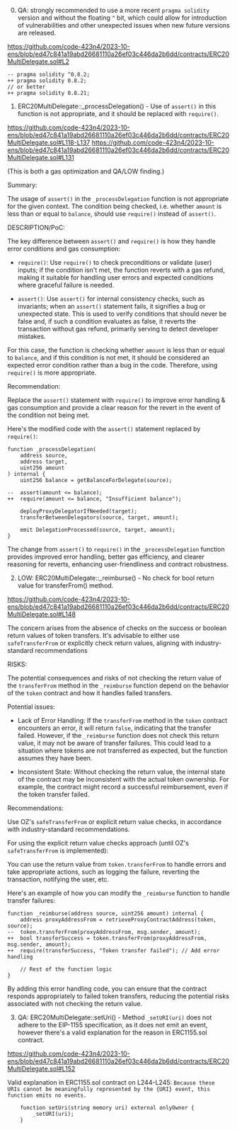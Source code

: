 0. QA: strongly recommended to use a more recent `pragma solidity` version and without the floating `^` bit, which could allow for introduction of vulnerabilities and other unexpected issues when new future versions are released.

https://github.com/code-423n4/2023-10-ens/blob/ed47c841a19abd26681110a26ef03c446da2b6dd/contracts/ERC20MultiDelegate.sol#L2

```solidity
-- pragma solidity ^0.8.2;
++ pragma solidity 0.8.2;
// or better
++ pragma solidity 0.8.21;
```

1. ERC20MultiDelegate::_processDelegation() - Use of `assert()` in this function is not appropriate, and it should be replaced with `require()`. 

https://github.com/code-423n4/2023-10-ens/blob/ed47c841a19abd26681110a26ef03c446da2b6dd/contracts/ERC20MultiDelegate.sol#L118-L137
https://github.com/code-423n4/2023-10-ens/blob/ed47c841a19abd26681110a26ef03c446da2b6dd/contracts/ERC20MultiDelegate.sol#L131

(This is both a gas optimization and QA/LOW finding.)

Summary:

The usage of `assert()` in the `_processDelegation` function is not appropriate for the given context. The condition being checked, i.e. whether `amount` is less than or equal to `balance`, should use `require()` instead of `assert()`.

DESCRIPTION/PoC:

The key difference between `assert()` and `require()` is how they handle error conditions and gas consumption:

- `require()`: Use `require()` to check preconditions or validate (user) inputs; if the condition isn't met, the function reverts with a gas refund, making it suitable for handling user errors and expected conditions where graceful failure is needed.

- `assert()`: Use `assert()` for internal consistency checks, such as invariants; when an `assert()` statement fails, it signifies a bug or unexpected state. 
This is used to verify conditions that should never be false and, if such a condition evaluates as false, it reverts the transaction without gas refund, primarily serving to detect developer mistakes.

For this case, the function is checking whether `amount` is less than or equal to `balance`, and if this condition is not met, it should be considered an expected error condition rather than a bug in the code. 
Therefore, using `require()` is more appropriate.
 
Recommendation:

Replace the `assert()` statement with `require()` to improve error handling & gas consumption and provide a clear reason for the revert in the event of the condition not being met.

Here's the modified code with the `assert()` statement replaced by `require()`:
```solidity
function _processDelegation(
    address source,
    address target,
    uint256 amount
) internal {
    uint256 balance = getBalanceForDelegate(source);

--  assert(amount <= balance);
++  require(amount <= balance, "Insufficient balance");

    deployProxyDelegatorIfNeeded(target);
    transferBetweenDelegators(source, target, amount);
    
    emit DelegationProcessed(source, target, amount);
}
```
The change from `assert()` to `require()` in the `_processDelegation` function provides improved error handling, better gas efficiency, and clearer reasoning for reverts, enhancing user-friendliness and contract robustness.


2. LOW: ERC20MultiDelegate::_reimburse() - No check for bool return value for transferFrom() method.

https://github.com/code-423n4/2023-10-ens/blob/ed47c841a19abd26681110a26ef03c446da2b6dd/contracts/ERC20MultiDelegate.sol#L148

The concern arises from the absence of checks on the success or boolean return values of token transfers. It's advisable to either use `safeTransferFrom` or explicitly check return values, aligning with industry-standard recommendations

RISKS:

The potential consequences and risks of not checking the return value of the `transferFrom` method in the `_reimburse` function depend on the behavior of the `token` contract and how it handles failed transfers. 

Potential issues:

- Lack of Error Handling: 
If the `transferFrom` method in the `token` contract encounters an error, it will return `false`, indicating that the transfer failed. 
However, if the `_reimburse` function does not check this return value, it may not be aware of transfer failures. This could lead to a situation where tokens are not transferred as expected, but the function assumes they have been.

- Inconsistent State: Without checking the return value, the internal state of the contract may be inconsistent with the actual token ownership. For example, the contract might record a successful reimbursement, even if the token transfer failed.

Recommendations:

Use OZ's `safeTransferFrom` or explicit return value checks, in accordance with industry-standard recommendations.

For using the explicit return value checks approach (until OZ's `safeTransferFrom` is implemented):

You can use the return value from `token.transferFrom` to handle errors and take appropriate actions, such as logging the failure, reverting the transaction, notifying the user, etc.

Here's an example of how you can modify the `_reimburse` function to handle transfer failures: 
```solidity
function _reimburse(address source, uint256 amount) internal {
    address proxyAddressFrom = retrieveProxyContractAddress(token, source);
--  token.transferFrom(proxyAddressFrom, msg.sender, amount);
++  bool transferSuccess = token.transferFrom(proxyAddressFrom, msg.sender, amount);
++  require(transferSuccess, "Token transfer failed"); // Add error handling

    // Rest of the function logic
}
```
By adding this error handling code, you can ensure that the contract responds appropriately to failed token transfers, reducing the potential risks associated with not checking the return value.


3. QA: ERC20MultiDelegate::setUri() - Method `_setURI(uri)` does not adhere to the EIP-1155 specification, as it does not emit an event, however there's a valid explanation for the reason in ERC1155.sol contract.

https://github.com/code-423n4/2023-10-ens/blob/ed47c841a19abd26681110a26ef03c446da2b6dd/contracts/ERC20MultiDelegate.sol#L152

Valid explanation in ERC1155.sol contract on L244-L245:
`Because these URIs cannot be meaningfully represented by the {URI} event, this function emits no events.`

```solidity
    function setUri(string memory uri) external onlyOwner {
        _setURI(uri);
    }
```

